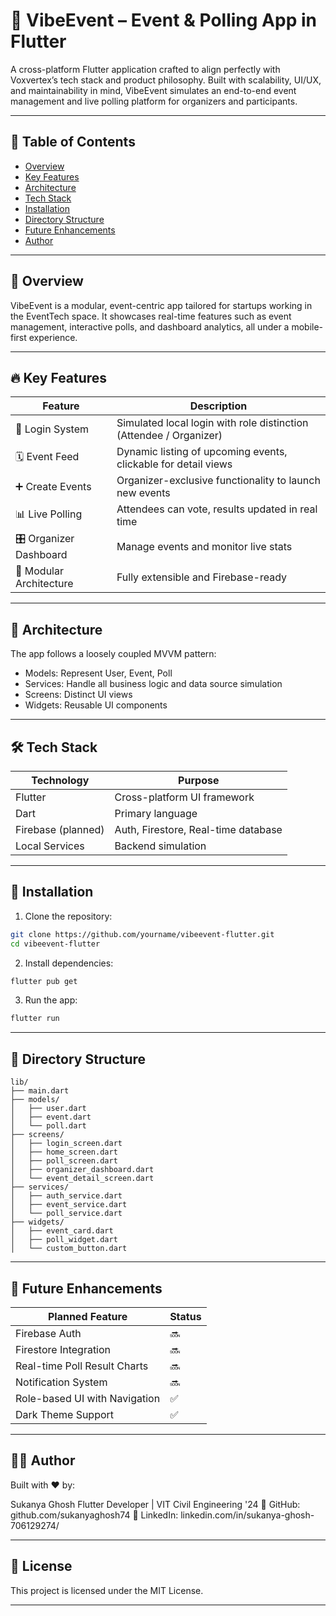 # 📱 VibeEvent – Event & Polling App in Flutter

A cross-platform Flutter application crafted to align perfectly with Voxvertex’s tech stack and product philosophy. Built with scalability, UI/UX, and maintainability in mind, VibeEvent simulates an end-to-end event management and live polling platform for organizers and participants.

---

## 🧭 Table of Contents

* [Overview](#overview)
* [Key Features](#key-features)
* [Architecture](#architecture)
* [Tech Stack](#tech-stack)
* [Installation](#installation)
* [Directory Structure](#directory-structure)
* [Future Enhancements](#future-enhancements)
* [Author](#author)

---

## 📌 Overview

VibeEvent is a modular, event-centric app tailored for startups working in the EventTech space. It showcases real-time features such as event management, interactive polls, and dashboard analytics, all under a mobile-first experience.

---

## 🔥 Key Features

| Feature                 | Description                                                        |
| ----------------------- | ------------------------------------------------------------------ |
| 👤 Login System         | Simulated local login with role distinction (Attendee / Organizer) |
| 🗓️ Event Feed          | Dynamic listing of upcoming events, clickable for detail views     |
| ➕ Create Events         | Organizer-exclusive functionality to launch new events             |
| 📊 Live Polling         | Attendees can vote, results updated in real time                   |
| 🎛️ Organizer Dashboard | Manage events and monitor live stats                               |
| 🧩 Modular Architecture | Fully extensible and Firebase-ready                                |

---

## 🧱 Architecture

The app follows a loosely coupled MVVM pattern:

* Models: Represent User, Event, Poll
* Services: Handle all business logic and data source simulation
* Screens: Distinct UI views
* Widgets: Reusable UI components

---

## 🛠️ Tech Stack

| Technology         | Purpose                             |
| ------------------ | ----------------------------------- |
| Flutter            | Cross-platform UI framework         |
| Dart               | Primary language                    |
| Firebase (planned) | Auth, Firestore, Real-time database |
| Local Services     | Backend simulation                  |

---

## 🚀 Installation

1. Clone the repository:

```bash
git clone https://github.com/yourname/vibeevent-flutter.git
cd vibeevent-flutter
```

2. Install dependencies:

```bash
flutter pub get
```

3. Run the app:

```bash
flutter run
```

---

## 📂 Directory Structure

```
lib/
├── main.dart
├── models/
│   ├── user.dart
│   ├── event.dart
│   └── poll.dart
├── screens/
│   ├── login_screen.dart
│   ├── home_screen.dart
│   ├── poll_screen.dart
│   ├── organizer_dashboard.dart
│   └── event_detail_screen.dart
├── services/
│   ├── auth_service.dart
│   ├── event_service.dart
│   └── poll_service.dart
├── widgets/
│   ├── event_card.dart
│   ├── poll_widget.dart
│   └── custom_button.dart
```

---

## 🧠 Future Enhancements

| Planned Feature               | Status |
| ----------------------------- | ------ |
| Firebase Auth                 | 🔜     |
| Firestore Integration         | 🔜     |
| Real-time Poll Result Charts  | 🔜     |
| Notification System           | 🔜     |
| Role-based UI with Navigation | ✅      |
| Dark Theme Support            | ✅      |

---

## 🧑‍💻 Author

Built with ❤️ by:

Sukanya Ghosh
Flutter Developer | VIT Civil Engineering '24
🔗 GitHub: github.com/sukanyaghosh74
🔗 LinkedIn: linkedin.com/in/sukanya-ghosh-706129274/

---

## 📜 License

This project is licensed under the MIT License.

---
